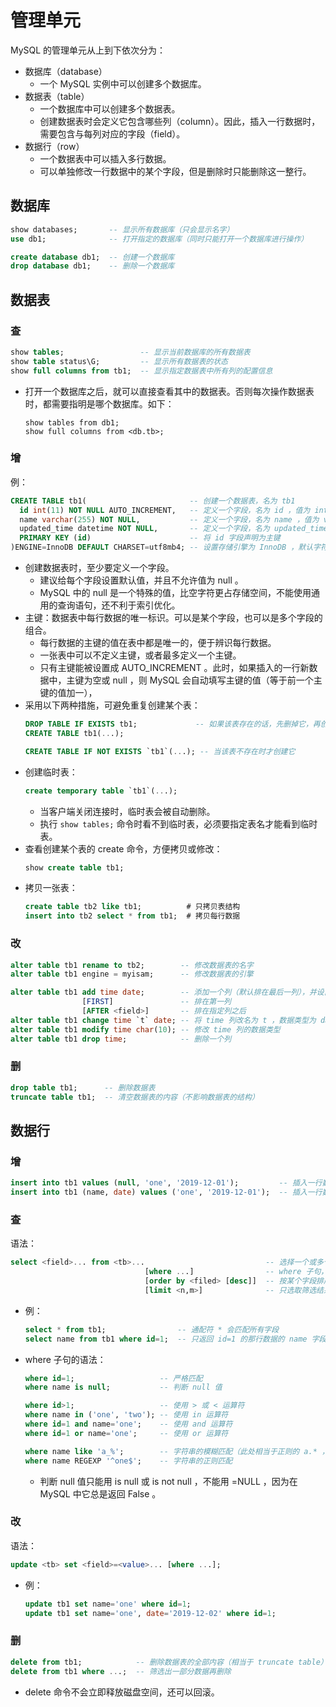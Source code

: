 # 管理单元

MySQL 的管理单元从上到下依次分为：
- 数据库（database）
  - 一个 MySQL 实例中可以创建多个数据库。
- 数据表（table）
  - 一个数据库中可以创建多个数据表。
  - 创建数据表时会定义它包含哪些列（column）。因此，插入一行数据时，需要包含与每列对应的字段（field）。
- 数据行（row）
  - 一个数据表中可以插入多行数据。
  - 可以单独修改一行数据中的某个字段，但是删除时只能删除这一整行。

## 数据库

```sql
show databases;       -- 显示所有数据库（只会显示名字）
use db1;              -- 打开指定的数据库（同时只能打开一个数据库进行操作）

create database db1;  -- 创建一个数据库
drop database db1;    -- 删除一个数据库
```

## 数据表

### 查

```sql
show tables;                 -- 显示当前数据库的所有数据表
show table status\G;         -- 显示所有数据表的状态
show full columns from tb1;  -- 显示指定数据表中所有列的配置信息
```
- 打开一个数据库之后，就可以直接查看其中的数据表。否则每次操作数据表时，都需要指明是哪个数据库。如下：
  ```
  show tables from db1;
  show full columns from <db.tb>;
  ```

### 增

例：
```sql
CREATE TABLE tb1(                       -- 创建一个数据表，名为 tb1
  id int(11) NOT NULL AUTO_INCREMENT,   -- 定义一个字段，名为 id ，值为 int 型，并且值自动递增
  name varchar(255) NOT NULL,           -- 定义一个字段，名为 name ，值为 varchar 类型（占 255 字节），并且不允许值为 null（否则写入时会报错）
  updated_time datetime NOT NULL,       -- 定义一个字段，名为 updated_time ，值为 datetime 类型（固定长度，不需要声明占多少字节）
  PRIMARY KEY (id)                      -- 将 id 字段声明为主键
)ENGINE=InnoDB DEFAULT CHARSET=utf8mb4; -- 设置存储引擎为 InnoDB ，默认字符集为 utf8mb4
```
- 创建数据表时，至少要定义一个字段。
  - 建议给每个字段设置默认值，并且不允许值为 null 。
  - MySQL 中的 null 是一个特殊的值，比空字符更占存储空间，不能使用通用的查询语句，还不利于索引优化。
- 主键：数据表中每行数据的唯一标识。可以是某个字段，也可以是多个字段的组合。
  - 每行数据的主键的值在表中都是唯一的，便于辨识每行数据。
  - 一张表中可以不定义主键，或者最多定义一个主键。
  - 只有主键能被设置成 AUTO_INCREMENT 。此时，如果插入的一行新数据中，主键为空或 null ，则 MySQL 会自动填写主键的值（等于前一个主键的值加一），
- 采用以下两种措施，可避免重复创建某个表：
  ```sql
  DROP TABLE IF EXISTS tb1;             -- 如果该表存在的话，先删掉它，再创建
  CREATE TABLE tb1(...);
  ```
  ```sql
  CREATE TABLE IF NOT EXISTS `tb1`(...); -- 当该表不存在时才创建它
  ```
- 创建临时表：
  ```sql
  create temporary table `tb1`(...);
  ```
  - 当客户端关闭连接时，临时表会被自动删除。
  - 执行 `show tables;` 命令时看不到临时表，必须要指定表名才能看到临时表。
- 查看创建某个表的 create 命令，方便拷贝或修改：
  ```sql
  show create table tb1;
  ```
- 拷贝一张表：
  ```sql
  create table tb2 like tb1;          # 只拷贝表结构
  insert into tb2 select * from tb1;  # 拷贝每行数据
  ```

### 改

```sql
alter table tb1 rename to tb2;        -- 修改数据表的名字
alter table tb1 engine = myisam;      -- 修改数据表的引擎

alter table tb1 add time date;        -- 添加一个列（默认排在最后一列），并设置列名、数据类型
                [FIRST]               -- 排在第一列
                [AFTER <field>]       -- 排在指定列之后
alter table tb1 change time `t` date; -- 将 time 列改名为 t ，数据类型为 date
alter table tb1 modify time char(10); -- 修改 time 列的数据类型
alter table tb1 drop time;            -- 删除一个列
```

### 删

```sql
drop table tb1;      -- 删除数据表
truncate table tb1;  -- 清空数据表的内容（不影响数据表的结构）
```

## 数据行

### 增

```sql
insert into tb1 values (null, 'one', '2019-12-01');         -- 插入一行数据，给所有字段赋值
insert into tb1 (name, date) values ('one', '2019-12-01');  -- 插入一行数据，给指定的几个字段赋值（前提是其它字段能自动赋值）
```

### 查

语法：
```sql
select <field>... from <tb>...                           -- 选择一个或多个数据表中，每行数据的指定字段（即每张表的指定列）
                              [where ...]                -- where 子句，用于筛选数据
                              [order by <filed> [desc]]  -- 按某个字段排序（desc 表示降序）
                              [limit <n,m>]              -- 只选取筛选结果中第 n 条开始的数据，最多选取 m 条
```
- 例：
  ```sql
  select * from tb1;                -- 通配符 * 会匹配所有字段
  select name from tb1 where id=1;  -- 只返回 id=1 的那行数据的 name 字段
  ```
- where 子句的语法：
  ```sql
  where id=1;                   -- 严格匹配
  where name is null;           -- 判断 null 值

  where id>1;                   -- 使用 > 或 < 运算符
  where name in ('one', 'two'); -- 使用 in 运算符
  where id=1 and name='one';    -- 使用 and 运算符
  where id=1 or name='one';     -- 使用 or 运算符

  where name like 'a_%';        -- 字符串的模糊匹配（此处相当于正则的 a.* ，不区分大小写）
  where name REGEXP '^one$';    -- 字符串的正则匹配
  ```
  - 判断 null 值只能用 is null 或 is not null ，不能用 =NULL ，因为在 MySQL 中它总是返回 False 。

### 改

语法：
```sql
update <tb> set <field>=<value>... [where ...];
```
- 例：
  ```sql
  update tb1 set name='one' where id=1;
  update tb1 set name='one', date='2019-12-02' where id=1;
  ```

### 删

```sql
delete from tb1;            -- 删除数据表的全部内容（相当于 truncate table）
delete from tb1 where ...;  -- 筛选出一部分数据再删除
```
- delete 命令不会立即释放磁盘空间，还可以回滚。
